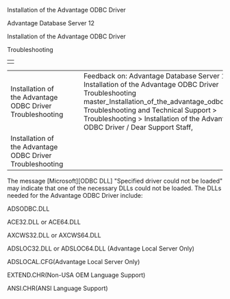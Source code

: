 Installation of the Advantage ODBC Driver




Advantage Database Server 12  

Installation of the Advantage ODBC Driver

Troubleshooting

|  |
| --- |
|  |

|  |  |  |  |  |
| --- | --- | --- | --- | --- |
| Installation of the Advantage ODBC Driver  Troubleshooting |  |  | Feedback on: Advantage Database Server 12 - Installation of the Advantage ODBC Driver Troubleshooting master\_Installation\_of\_the\_advantage\_odbc\_driver Troubleshooting and Technical Support > Troubleshooting > Installation of the Advantage ODBC Driver / Dear Support Staff, |  |
| Installation of the Advantage ODBC Driver  Troubleshooting |  |  |  |  |

The message [Microsoft][ODBC DLL] "Specified driver could not be loaded" may indicate that one of the necessary DLLs could not be loaded. The DLLs needed for the Advantage ODBC Driver include:

ADSODBC.DLL

ACE32.DLL or ACE64.DLL

AXCWS32.DLL or AXCWS64.DLL

ADSLOC32.DLL or ADSLOC64.DLL (Advantage Local Server Only)

ADSLOCAL.CFG(Advantage Local Server Only)

EXTEND.CHR(Non-USA OEM Language Support)

ANSI.CHR(ANSI Language Support)